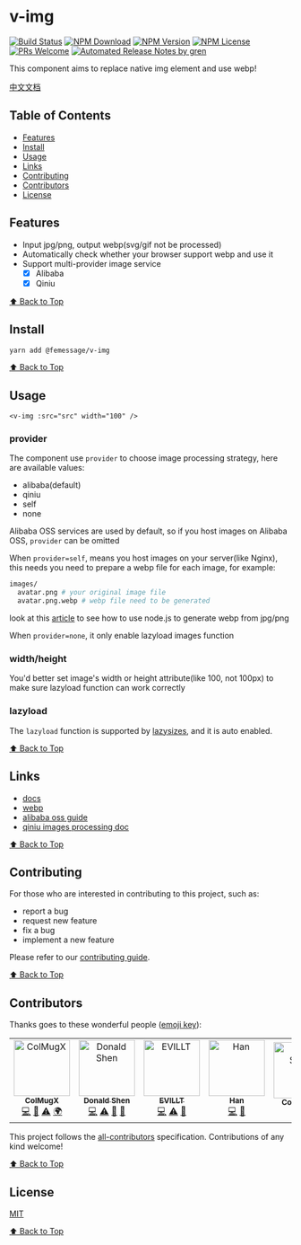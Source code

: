# v-img

[![Build Status](https://badgen.net/travis/FEMessage/v-img/master)](https://travis-ci.com/FEMessage/v-img)
[![NPM Download](https://badgen.net/npm/dm/@femessage/v-img)](https://www.npmjs.com/package/@femessage/v-img)
[![NPM Version](https://badgen.net/npm/v/@femessage/v-img)](https://www.npmjs.com/package/@femessage/v-img)
[![NPM License](https://badgen.net/npm/license/@femessage/v-img)](https://github.com/FEMessage/v-img/blob/master/LICENSE)
[![PRs Welcome](https://img.shields.io/badge/PRs-welcome-brightgreen.svg)](https://github.com/FEMessage/v-img/pulls)
[![Automated Release Notes by gren](https://img.shields.io/badge/%F0%9F%A4%96-release%20notes-00B2EE.svg)](https://github-tools.github.io/github-release-notes/)

This component aims to replace native img element and use webp!

[中文文档](./README-zh.md)

## Table of Contents

- [Features](#features)
- [Install](#install)
- [Usage](#Usage)
- [Links](#links)
- [Contributing](#contributing)
- [Contributors](#contributors)
- [License](#license)

## Features

- Input jpg/png, output webp(svg/gif not be processed)
- Automatically check whether your browser support webp and use it
- Support multi-provider image service 
  - [x] Alibaba
  - [x] Qiniu

[⬆ Back to Top](#table-of-contents)

## Install

```bash
yarn add @femessage/v-img
```

[⬆ Back to Top](#table-of-contents)

## Usage

```vue
<v-img :src="src" width="100" />
```

### provider

The component use `provider` to choose image processing strategy, here are available values:

- alibaba(default)
- qiniu
- self
- none

Alibaba OSS services are used by default, so if you host images on Alibaba OSS, `provider` can be omitted

When `provider=self`, means you host images on your server(like Nginx), this needs you need to prepare a webp file for each image, for example:

```sh
images/
  avatar.png # your original image file
  avatar.png.webp # webp file need to be generated
```

look at this [article](https://www.yuque.com/docs/share/3eaa556c-0780-4018-8ac1-4e217fb0efdb?translate=en) to see how to use node.js to generate webp from jpg/png

When `provider=none`, it only enable lazyload images function

### width/height

You'd better set image's width or height attribute(like 100, not 100px) to make sure lazyload function can work correctly

### lazyload

The `lazyload` function is supported by [lazysizes](https://github.com/aFarkas/lazysizes), and it is auto enabled.

[⬆ Back to Top](#table-of-contents)

## Links

- [docs](https://FEMessage.github.io/v-img/)
- [webp](https://developers.google.com/speed/webp)
- [alibaba oss guide](https://www.alibabacloud.com/help/doc-detail/47505.html?spm=a2c5t.11065259.1996646101.searchclickresult.2c802d29Uot0hD)
- [qiniu images processing doc](https://developer.qiniu.com/dora/api/1270/the-advanced-treatment-of-images-imagemogr2)

[⬆ Back to Top](#table-of-contents)

## Contributing

For those who are interested in contributing to this project, such as:

- report a bug
- request new feature
- fix a bug
- implement a new feature

Please refer to our [contributing guide](https://github.com/FEMessage/.github/blob/master/CONTRIBUTING.md).

[⬆ Back to Top](#table-of-contents)

## Contributors

Thanks goes to these wonderful people ([emoji key](https://allcontributors.org/docs/en/emoji-key)):

<!-- ALL-CONTRIBUTORS-LIST:START - Do not remove or modify this section -->
<!-- prettier-ignore -->
<table><tr><td align="center"><a href="https://colmugx.github.io"><img src="https://avatars1.githubusercontent.com/u/21327913?v=4" width="100px;" alt="ColMugX"/><br /><sub><b>ColMugX</b></sub></a><br /><a href="https://github.com/FEMessage/v-img/commits?author=colmugx" title="Code">💻</a> <a href="https://github.com/FEMessage/v-img/commits?author=colmugx" title="Documentation">📖</a> <a href="https://github.com/FEMessage/v-img/commits?author=colmugx" title="Tests">⚠️</a> <a href="#translation-colmugx" title="Translation">🌍</a></td><td align="center"><a href="https://donaldshen.github.io/portfolio"><img src="https://avatars3.githubusercontent.com/u/19591950?v=4" width="100px;" alt="Donald Shen"/><br /><sub><b>Donald Shen</b></sub></a><br /><a href="https://github.com/FEMessage/v-img/commits?author=donaldshen" title="Code">💻</a> <a href="https://github.com/FEMessage/v-img/commits?author=donaldshen" title="Tests">⚠️</a> <a href="https://github.com/FEMessage/v-img/commits?author=donaldshen" title="Documentation">📖</a> <a href="#review-donaldshen" title="Reviewed Pull Requests">👀</a></td><td align="center"><a href="https://evila.me"><img src="https://avatars3.githubusercontent.com/u/19513289?v=4" width="100px;" alt="EVILLT"/><br /><sub><b>EVILLT</b></sub></a><br /><a href="https://github.com/FEMessage/v-img/commits?author=evillt" title="Code">💻</a> <a href="https://github.com/FEMessage/v-img/commits?author=evillt" title="Tests">⚠️</a> <a href="https://github.com/FEMessage/v-img/commits?author=evillt" title="Documentation">📖</a></td><td align="center"><a href="https://github.com/lianghx-319"><img src="https://avatars2.githubusercontent.com/u/27187946?v=4" width="100px;" alt="Han"/><br /><sub><b>Han</b></sub></a><br /><a href="https://github.com/FEMessage/v-img/commits?author=lianghx-319" title="Code">💻</a> <a href="https://github.com/FEMessage/v-img/issues?q=author%3Alianghx-319" title="Bug reports">🐛</a></td><td align="center"><a href="https://coldstone.fun"><img src="https://avatars1.githubusercontent.com/u/18013127?v=4" width="100px;" alt="Cold Stone"/><br /><sub><b>Cold Stone</b></sub></a><br /><a href="https://github.com/FEMessage/v-img/commits?author=xrr2016" title="Documentation">📖</a></td><td align="center"><a href="https://github.com/levy9527/blog"><img src="https://avatars3.githubusercontent.com/u/9384365?v=4" width="100px;" alt="levy"/><br /><sub><b>levy</b></sub></a><br /><a href="#projectManagement-levy9527" title="Project Management">📆</a> <a href="#ideas-levy9527" title="Ideas, Planning, & Feedback">🤔</a></td></tr></table>

<!-- ALL-CONTRIBUTORS-LIST:END -->

This project follows the [all-contributors](https://github.com/all-contributors/all-contributors) specification. Contributions of any kind welcome!

[⬆ Back to Top](#table-of-contents)

## License

[MIT](./LICENSE)

[⬆ Back to Top](#table-of-contents)
